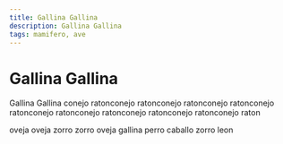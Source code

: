 ```yaml
---
title: Gallina Gallina
description: Gallina Gallina
tags: mamifero, ave
---
```


# Gallina Gallina

Gallina Gallina conejo ratonconejo ratonconejo ratonconejo ratonconejo ratonconejo ratonconejo ratonconejo ratonconejo ratonconejo raton

oveja oveja zorro zorro oveja gallina perro caballo zorro leon